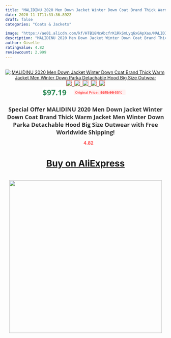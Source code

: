 ```yaml
---
title: "MALIDINU 2020 Men Down Jacket Winter Down Coat Brand Thick Warm Jacket Men Winter Down Parka Detachable Hood Big Size Outwear"
date: 2020-11-1T11:33:36.892Z
draft: false
categories: "Coats & Jackets"

image: "https://ae01.alicdn.com/kf/HTB18NcAbcfrK1RkSmLyq6xGApXas/MALIDINU-2020-Men-Down-Jacket-Winter-Down-Coat-Brand-Thick-Warm-Jacket-Men-Winter-Down-Parka.jpg"
description: "MALIDINU 2020 Men Down Jacket Winter Down Coat Brand Thick Warm Jacket Men Winter Down Parka Detachable Hood Big Size Outwear"
author: Giselle
ratingvalue: 4.82
reviewcount: 2.999
---
```

<br>
<div style="text-align: center;">
<a href="https://s.click.aliexpress.com/e/_AKs7Tf" target="_blank" rel="nofollow noopener noreferrer"><img alt="MALIDINU 2020 Men Down Jacket Winter Down Coat Brand Thick Warm Jacket Men Winter Down Parka Detachable Hood Big Size Outwear" class="magnifier-image" src="https://ae01.alicdn.com/kf/HTB18NcAbcfrK1RkSmLyq6xGApXas/MALIDINU-2020-Men-Down-Jacket-Winter-Down-Coat-Brand-Thick-Warm-Jacket-Men-Winter-Down-Parka.jpg_640x640.jpg">
<br>
<img style="border:1px solid salmon" src="https://ae01.alicdn.com/kf/HTB18NcAbcfrK1RkSmLyq6xGApXas/MALIDINU-2020-Men-Down-Jacket-Winter-Down-Coat-Brand-Thick-Warm-Jacket-Men-Winter-Down-Parka.jpg_120x120.jpg">&nbsp;&nbsp;<img style="border:1px solid salmon" src="https://ae01.alicdn.com/kf/HTB16u3LbdfvK1RjSszhq6AcGFXaH/MALIDINU-2020-Men-Down-Jacket-Winter-Down-Coat-Brand-Thick-Warm-Jacket-Men-Winter-Down-Parka.jpg_120x120.jpg">&nbsp;&nbsp;<img style="border:1px solid salmon" src="https://ae01.alicdn.com/kf/HTB1Qv3AbinrK1Rjy1Xcq6yeDVXaK/MALIDINU-2020-Men-Down-Jacket-Winter-Down-Coat-Brand-Thick-Warm-Jacket-Men-Winter-Down-Parka.jpg_120x120.jpg">&nbsp;&nbsp;<img style="border:1px solid salmon" src="https://ae01.alicdn.com/kf/HTB16AMTbjnuK1RkSmFPq6AuzFXaS/MALIDINU-2020-Men-Down-Jacket-Winter-Down-Coat-Brand-Thick-Warm-Jacket-Men-Winter-Down-Parka.jpg_120x120.jpg">&nbsp;&nbsp;<img style="border:1px solid salmon" src="https://ae01.alicdn.com/kf/HTB1veIFbjDuK1RjSszdq6xGLpXaQ/MALIDINU-2020-Men-Down-Jacket-Winter-Down-Coat-Brand-Thick-Warm-Jacket-Men-Winter-Down-Parka.jpg_120x120.jpg"></a></div><br0>
<div style="text-align: center;"><span style="background-color: white; border: 0px; box-sizing: border-box; color: seagreen; display: inline-block; font-family: &quot;open sans&quot; , &quot;arial&quot; , &quot;helvetica&quot; , sans-serif , &quot;heiti&quot;; font-size: 24px; font-stretch: inherit; font-weight: 700; line-height: inherit; margin: 0px 10px 0px 0px; padding: 0px; vertical-align: middle;">$97.19 </span>
<span style="background: rgb(255 , 241 , 241); border-radius: 3px; border: 0px; box-sizing: border-box; color: #ff4747; display: inline-block; font-family: inherit; font-size: 12px; font-stretch: inherit; font-style: inherit; font-variant: inherit; font-weight: 600; line-height: inherit; margin: 0px; padding: 2px 5px; transform: scale(0.9); vertical-align: middle;">Original Price : <b style="text-decoration: line-through;">$215.98 </b> 55%&nbsp;&nbsp;</span></div>
<h1 style="color: #333333; display: inline-block; font-family: &quot;open sans&quot; , &quot;arial&quot; , &quot;helvetica&quot; , sans-serif , &quot;heiti&quot;; font-size: 18px; font-stretch: inherit; font-weight: 700; text-align: center;">Special Offer MALIDINU 2020 Men Down Jacket Winter Down Coat Brand Thick Warm Jacket Men Winter Down Parka Detachable Hood Big Size Outwear with Free Worldwide Shipping!</h1>
<div style="color: #ff4747; text-align: center;">
<img src="https://4.bp.blogspot.com/-M0ZcTcb-5uY/XleCXlxnR4I/AAAAAAAAAEc/OrjgMkXV1oMQFaCRZj5HQwOCBcu3w1FegCPcBGAYYCw/s1600/star.png" style="height: 15px;">&nbsp;<b>4.82</b></div>
<div class="button_cont" align="center"><a class="buynow_a" href="https://s.click.aliexpress.com/e/_AKs7Tf" target="_blank" rel="nofollow noopener noreferrer"><H1>Buy on AliExpress</H1></a></div><br>
<div class="separator" style="clear: both; text-align: center;">
<img src="https://lh3.googleusercontent.com/-pTy5HemUv9M/XlePHvY0dAI/AAAAAAAAAE4/0nX5iRUoIWY8eMW9Dpxeirr157OZliDIgCLcBGAsYHQ/s1600/badge.gif" width="480">
</div>
